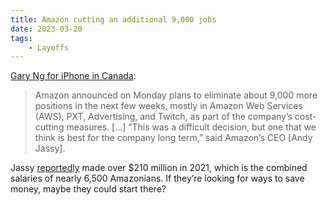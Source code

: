 ```yaml
---
title: Amazon cutting an additional 9,000 jobs
date: 2023-03-20
tags:
    - Layoffs
---
```


[Gary Ng for iPhone in Canada](https://www.iphoneincanada.ca/2023/03/20/amazon-cut-9000-jobs/):

> Amazon announced on Monday plans to eliminate about 9,000 more positions in the next few weeks, mostly in Amazon Web Services (AWS), PXT, Advertising, and Twitch, as part of the company’s cost-cutting measures. […] “This was a difficult decision, but one that we think is best for the company long term,” said Amazon’s CEO [Andy Jassy].

Jassy [reportedly](https://futurism.com/the-byte/replacing-ceos-with-ai-makes-sense) made over $210 million in 2021, which is the combined salaries of nearly 6,500 Amazonians. If they’re looking for ways to save money, maybe they could start there?
